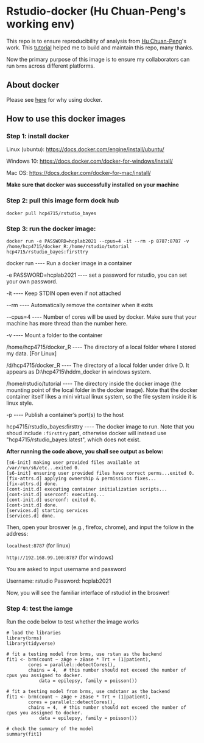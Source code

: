 # Rstudio-docker (Hu Chuan-Peng's working env)

This repo is to ensure reproducibility of analysis from [Hu Chuan-Peng](huchuanpeng.com)'s work. This [tutorial](http://ropenscilabs.github.io/r-docker-tutorial/) helped me to build and maintain this repo, many thanks.

Now the primary purpose of this image is to ensure my collaborators can run `brms` across different platforms.

## About docker

Please see [here](https://www.docker.com/resources/what-container) for why using docker.

## How to use this docker images

### Step 1: install docker

Linux (ubuntu): https://docs.docker.com/engine/install/ubuntu/

Windows 10: https://docs.docker.com/docker-for-windows/install/

Mac OS: https://docs.docker.com/docker-for-mac/install/

**Make sure that docker was successfully installed on your machine**

### Step 2: pull this image form dock hub

```
docker pull hcp4715/rstudio_bayes
```

### Step 3: run the docker image:

```
docker run -e PASSWORD=hcplab2021 --cpus=4 -it --rm -p 8787:8787 -v /home/hcp4715/docker_R:/home/rstudio/tutorial hcp4715/rstudio_bayes:firsttry
```

docker run ---- Run a docker image in a container

-e PASSWORD=hcplab2021 ---- set a password for rstudio, you can set your own password.

-it ---- Keep STDIN open even if not attached

--rm ---- Automatically remove the container when it exits

--cpus=4 ---- Number of cores will be used by docker. Make sure that your machine has more thread than the number here.

-v ---- Mount a folder to the container

/home/hcp4715/docker_R ---- The directory of a local folder where I stored my data. [For Linux]

/d/hcp4715/docker_R ---- The directory of a local folder under drive D. It appears as D:\hcp4715\hddm_docker in windows system.

/home/rstudio/tutorial ---- The directory inside the docker image (the mounting point of the local folder in the docker image). Note that the docker container itself likes a mini virtual linux system, so the file system inside it is linux style.

-p ---- Publish a container’s port(s) to the host

hcp4715/rstudio_bayes:firsttry ---- The docker image to run. Note that you shoud include `:firsttry` part, otherwise docker will instead use "hcp4715/rstudio_bayes:latest", which does not exist.

**After running the code above, you shall see output as below:**

```
[s6-init] making user provided files available at /var/run/s6/etc...exited 0.
[s6-init] ensuring user provided files have correct perms...exited 0.
[fix-attrs.d] applying ownership & permissions fixes...
[fix-attrs.d] done.
[cont-init.d] executing container initialization scripts...
[cont-init.d] userconf: executing... 
[cont-init.d] userconf: exited 0.
[cont-init.d] done.
[services.d] starting services
[services.d] done.
```

Then, open your broswer (e.g., firefox, chrome), and input the follow in the address:

`localhost:8787` (for linux)

`http://192.168.99.100:8787` (for windows)


You are asked to input username and password

Username: rstudio
Password: hcplab2021

Now, you will see the familiar interface of rstudio! in the broswer!

### Step 4: test the iamge

Run the code below to test whether the image works
```
# load the libraries
library(brms)
library(tidyverse)

# fit a testing model from brms, use rstan as the backend
fit1 <- brm(count ~ zAge + zBase * Trt + (1|patient), 
	    cores = parallel::detectCores(),
	    chains = 4,  # this number should not exceed the number of cpus you assigned to docker.
            data = epilepsy, family = poisson())

# fit a testing model from brms, use cmdstanr as the backend
fit1 <- brm(count ~ zAge + zBase * Trt + (1|patient), 
	    cores = parallel::detectCores(),
	    chains = 4,  # this number should not exceed the number of cpus you assigned to docker.
            data = epilepsy, family = poisson())

# check the summary of the model
summary(fit1)
```